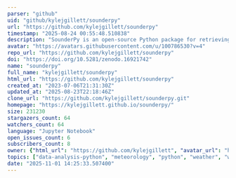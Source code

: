 ```yaml
---
parser: "github"
uid: "github/kylejgillett/sounderpy"
url: "https://github.com/kylejgillett/sounderpy"
timestamp: "2025-08-24 00:55:48.510838"
description: "SounderPy is an open-source Python package for retrieving, processing, and visualizing atmospheric sounding data."
avatar: "https://avatars.githubusercontent.com/u/100786530?v=4"
repo_url: "https://github.com/kylejgillett/sounderpy"
doi: "https://doi.org/10.5281/zenodo.16921742"
name: "sounderpy"
full_name: "kylejgillett/sounderpy"
html_url: "https://github.com/kylejgillett/sounderpy"
created_at: "2023-07-06T21:31:30Z"
updated_at: "2025-08-23T22:18:46Z"
clone_url: "https://github.com/kylejgillett/sounderpy.git"
homepage: "https://kylejgillett.github.io/sounderpy/"
size: 231230
stargazers_count: 64
watchers_count: 64
language: "Jupyter Notebook"
open_issues_count: 6
subscribers_count: 8
owner: {"html_url": "https://github.com/kylejgillett", "avatar_url": "https://avatars.githubusercontent.com/u/100786530?v=4", "login": "kylejgillett", "type": "User"}
topics: ["data-analysis-python", "meteorology", "python", "weather", "weather-data", "atmospheric-science", "atmospheric-sciences"]
date: "2025-11-01 14:25:33.507400"
---
```

